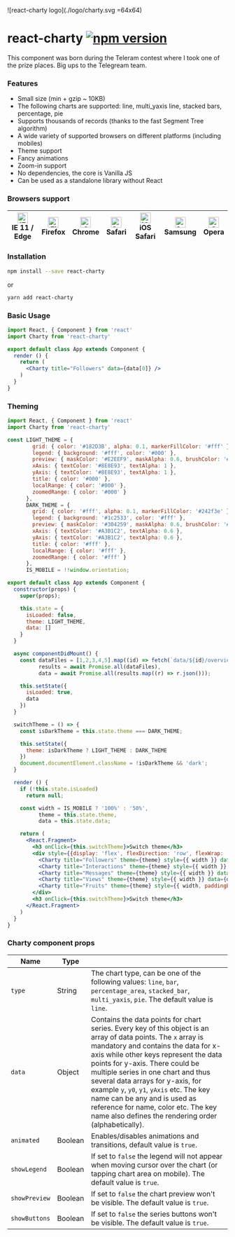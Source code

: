 ![react-charty logo](./logo/charty.svg =64x64)

# react-charty [![npm version](https://img.shields.io/npm/v/react-charty.svg?style=flat)](https://www.npmjs.com/package/react-charty)

This component was born during the Teleram contest where I took one of the prize places.
Big ups to the Telegream team.

### Features

- Small size (min + gzip ~ 10KB)
- The following charts are supported: line, multi_yaxis line, stacked bars, percentage, pie
- Supports thousands of records (thanks to the fast Segment Tree algorithm)
- A wide variety of supported browsers on different platforms (including mobiles)
- Theme support
- Fancy animations
- Zoom-in support
- No dependencies, the core is Vanilla JS
- Can be used as a standalone library without React

### Browsers support

| <img src="https://raw.githubusercontent.com/alrra/browser-logos/master/src/edge/edge_48x48.png" alt="IE / Edge" width="24px" height="24px" /></br>IE 11 / Edge | <img src="https://raw.githubusercontent.com/alrra/browser-logos/master/src/firefox/firefox_48x48.png" alt="Firefox" width="24px" height="24px" /></br>Firefox | <img src="https://raw.githubusercontent.com/alrra/browser-logos/master/src/chrome/chrome_48x48.png" alt="Chrome" width="24px" height="24px" /></br>Chrome |<img src="https://raw.githubusercontent.com/alrra/browser-logos/master/src/safari/safari_48x48.png" alt="Safari" width="24px" height="24px" /></br>Safari | <img src="https://raw.githubusercontent.com/alrra/browser-logos/master/src/safari-ios/safari-ios_48x48.png" alt="iOS Safari" width="24px" height="24px" /></br>iOS Safari | <img src="https://raw.githubusercontent.com/alrra/browser-logos/master/src/samsung-internet/samsung-internet_48x48.png" alt="Samsung" width="24px" height="24px" /></br>Samsung | <img src="https://raw.githubusercontent.com/alrra/browser-logos/master/src/opera/opera_48x48.png" alt="Opera" width="24px" height="24px" /></br>Opera |
| --------- | --------- | --------- | --------- | --------- | --------- | --------- |

### Installation

```bash
npm install --save react-charty
```
or
```bash
yarn add react-charty
```

### Basic Usage

```jsx static
import React, { Component } from 'react'
import Charty from 'react-charty'

export default class App extends Component {
  render () {
    return (
      <Charty title="Followers" data={data[0]} />
    )
  }
}
```

### Theming

```jsx static
import React, { Component } from 'react'
import Charty from 'react-charty'

const LIGHT_THEME = {
        grid: { color: '#182D3B', alpha: 0.1, markerFillColor: '#fff' },
        legend: { background: '#fff', color: '#000' },
        preview: { maskColor: '#E2EEF9', maskAlpha: 0.6, brushColor: '#C0D1E1' },
        xAxis: { textColor: '#8E8E93', textAlpha: 1 },
        yAxis: { textColor: '#8E8E93', textAlpha: 1 },
        title: { color: '#000' },
        localRange: { color: '#000' },
        zoomedRange: { color: '#000' }
      },
      DARK_THEME = {
        grid: { color: '#fff', alpha: 0.1, markerFillColor: '#242f3e' },
        legend: { background: '#1c2533', color: '#fff' },
        preview: { maskColor: '#304259', maskAlpha: 0.6, brushColor: '#56626D' },
        xAxis: { textColor: '#A3B1C2', textAlpha: 0.6 },
        yAxis: { textColor: '#A3B1C2', textAlpha: 0.6 },
        title: { color: '#fff' },
        localRange: { color: '#fff' },
        zoomedRange: { color: '#fff' }
      },
      IS_MOBILE = !!window.orientation;

export default class App extends Component {
  constructor(props) {
    super(props);

    this.state = {
      isLoaded: false,
      theme: LIGHT_THEME,
      data: []
    }
  }

  async componentDidMount() {
    const dataFiles = [1,2,3,4,5].map((id) => fetch(`data/${id}/overview.json`)),
          results = await Promise.all(dataFiles),
          data = await Promise.all(results.map((r) => r.json()));

    this.setState({
      isLoaded: true,
      data
    })
  }

  switchTheme = () => {
    const isDarkTheme = this.state.theme === DARK_THEME;

    this.setState({
      theme: isDarkTheme ? LIGHT_THEME : DARK_THEME
    })
    document.documentElement.className = !isDarkTheme && 'dark';
  }

  render () {
    if (!this.state.isLoaded)
      return null;

    const width = IS_MOBILE ? '100%' : '50%',
          theme = this.state.theme,
          data = this.state.data;

    return (
      <React.Fragment>
        <h3 onClick={this.switchTheme}>Switch theme</h3>
        <div style={{display: 'flex', flexDirection: 'row', flexWrap: 'wrap'}}>
          <Charty title="Followers" theme={theme} style={{ width }} data={data[0]} />
          <Charty title="Interactions" theme={theme} style={{ width }} data={data[1]} />
          <Charty title="Messages" theme={theme} style={{ width }} data={data[2]} />
          <Charty title="Views" theme={theme} style={{ width }} data={data[3]} />
          <Charty title="Fruits" theme={theme} style={{ width, paddingBottom: 50 }} data={data[4]} />
        </div>
        <h3 onClick={this.switchTheme}>Switch theme</h3>
      </React.Fragment>
    )
  }
}
```

### Charty component props

| Name            | Type        |                                                                     |
|-----------------|-------------|---------------------------------------------------------------------|
|`type`          |String      |The chart type, can be one of the following values: `line`, `bar`, `percentage_area`, `stacked_bar`, `multi_yaxis`, `pie`. The default value is `line`.|
|`data`          |Object      |Contains the data points for chart series. Every key of this object is an array of data points. The `x` array is mandatory and contains the data for x-axis while other keys represent the data points for y-axis. There could be multiple series in one chart and thus several data arrays for y-axis, for example `y`, `y0`, `y1`, `yAxis` etc. The key name can be any and is used as reference for name, color etc. The key name also defines the rendering order (alphabetically).|
|`animated`      |Boolean     |Enables/disables animations and transitions, default value is `true`.|
|`showLegend`    |Boolean     |If set to `false` the legend will not appear when moving cursor over the chart (or tapping chart area on mobile). The default value is `true`.|
|`showPreview`   |Boolean     |If set to `false` the chart preview won't be visible. The default value is `true`.|
|`showButtons`   |Boolean     |If set to `false` the series buttons won't be visible. The default value is `true`.|
